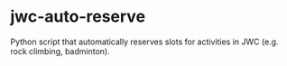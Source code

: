 # jwc-auto-reserve

Python script that automatically reserves slots for activities in JWC (e.g. rock climbing, badminton).
